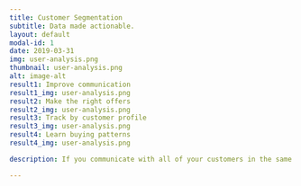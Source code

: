 ```yaml
---
title: Customer Segmentation
subtitle: Data made actionable.
layout: default
modal-id: 1
date: 2019-03-31
img: user-analysis.png
thumbnail: user-analysis.png
alt: image-alt
result1: Improve communication  
result1_img: user-analysis.png
result2: Make the right offers
result2_img: user-analysis.png
result3: Track by customer profile
result3_img: user-analysis.png
result4: Learn buying patterns
result4_img: user-analysis.png

description: If you communicate with all of your customers in the same way, it's time to update your strategy. Our tools segment your customers into distinct groups, so you can talk more personally with each person. We can also supplement your existing data and build tools to automate that process moving forward.

---
```

